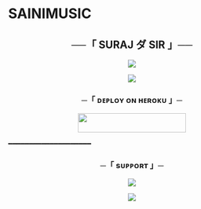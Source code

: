 # SAINIMUSIC
<h2 align="center">
    ──「 SURAJ ダ SIR 」──
</h2>

<p align="center">
  <img src="https://telegra.ph/file/175d130502c4dbd119763.jpg">
</p>
<p align="center">
  <img src="https://telegra.ph/file/58335347fa22459ae6781.jpg">
</p>

<h3 align="center">
    ─「 ᴅᴇᴩʟᴏʏ ᴏɴ ʜᴇʀᴏᴋᴜ 」─
</h3>

<p align="center"><a href="https://dashboard.heroku.com/new?template=https://github.com/https://github.com/SURAJ-SAINI-DEV/SAINIMUSIC"> <img src="https://img.shields.io/badge/Deploy%20On%20Heroku-pink?style=for-the-badge&logo=heroku" width="220" height="38.45"/></a></p>


━━━━━━━━━━━━━━━━━━━━

<h3 align="center">
    ─「 sᴜᴩᴩᴏʀᴛ 」─
</h3>

<p align="center">
<a href="https://telegram.me/quizbys"><img src="https://img.shields.io/badge/-Support%20Group-blue.svg?style=for-the-badge&logo=Telegram"></a>
</p>

<p align="center">
<a href="https://t.me/+UXm1qdgiN243NWNl"><img src="https://img.shields.io/badge/-Support%20Channel-blue.svg?style=for-the-badge&logo=Telegram"></a>
</p>
